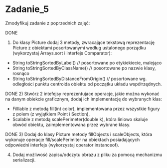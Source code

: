 # Zadanie_5

Zmodyfikuj zadanie z poprzednich zajęć:

DONE
1) Do klasy Picture dodaj 3 metody, zwracające tekstową reprezentację Picture z obiektami posortowanymi według ustalonego porządku (wykorzystaj Arrays.sort i interfejs Comparator):
  - String toStringSortedByLabel() // posortowane po etykiekiecie, malejąco
  - String toStringSortedByClassName() // posortowane po nazwie klasy, rosnąco
  - String toStringSortedByDistanceFromOrigin() // posortowane wg. odległości punktu centroida obiektu  od początku układu współrzędnych.

DONE
2) Stwórz 2 intefejsy reprezentujace operacje, jakie można wykonać na danym obiekcie graficznym, dodaj ich implementację do wybranych klas:
  - Filllable z metodą fill(int color), implementowana przez wszystkie figury z polem (z wyjątkiem Point i Section),
  - Scalable z metodą scalePerimeter(double k), która liniowo skaluje obwód obiektu, zaimplementowana przez wybrane klasy.

DONE
3) Dodaj do klasy Picture metody fillObjects i scaleObjects,  która wykonuje operacje fill/scalePerimiter na obiektach posiadających odpowiedni interfejs (wykorzystaj operator instanceof).

4) Dodaj możliwość zapisu/odczytu obrazu z pliku za pomocą mechanizmu serializacji.
